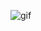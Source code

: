 ![gif](https://user-images.githubusercontent.com/78403650/207693911-4330b3b3-c946-47cd-84c6-ce5ff166d1ba.gif)
